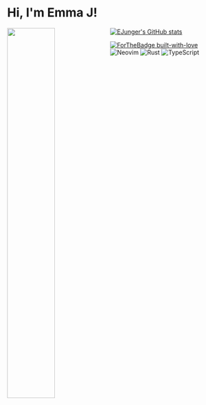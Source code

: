 # Hi, I'm Emma J!

[![EJunger's GitHub stats](https://github-readme-stats.vercel.app/api?username=EJunger&theme=dracula&include_all_commits=True&count_private=True&show_icons=False&)](https://github.com/anuraghazra/github-readme-stats)
<img align="left" width="47%" src="https://github-readme-stats.vercel.app/api/top-langs/?username=EJunger&theme=dracula&layout=compact&exclude_repo=COMP3104&langs_count=10&)](https://github.com/anuraghazra/github-readme-stats"/>

[![ForTheBadge built-with-love](http://ForTheBadge.com/images/badges/built-with-love.svg)](https://GitHub.com/EJunger/)
![Neovim](https://img.shields.io/badge/NeoVim-%2357A143.svg?&style=for-the-badge&logo=neovim&logoColor=white)
![Rust](https://img.shields.io/badge/rust-%23000000.svg?style=for-the-badge&logo=rust&logoColor=white)
![TypeScript](https://img.shields.io/badge/typescript-%23007ACC.svg?style=for-the-badge&logo=typescript&logoColor=white)


